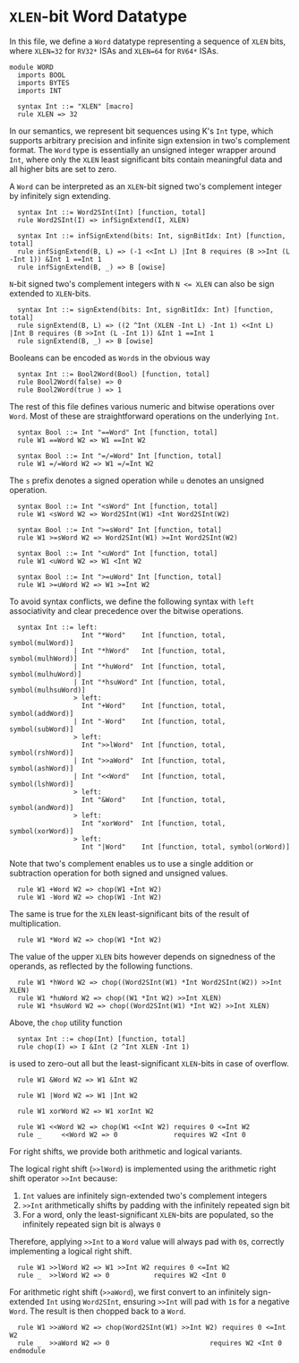 # `XLEN`-bit Word Datatype
In this file, we define a `Word` datatype representing a sequence of `XLEN` bits, where `XLEN=32` for `RV32*` ISAs and `XLEN=64` for `RV64*` ISAs.
```k
module WORD
  imports BOOL
  imports BYTES
  imports INT

  syntax Int ::= "XLEN" [macro]
  rule XLEN => 32
```
In our semantics, we represent bit sequences using K's `Int` type, which supports arbitrary precision and infinite sign extension in two's complement format. The `Word` type is essentially an unsigned integer wrapper around `Int`, where only the `XLEN` least significant bits contain meaningful data and all higher bits are set to zero.

A `Word` can be interpreted as an `XLEN`-bit signed two's complement integer by infinitely sign extending.
```k
  syntax Int ::= Word2SInt(Int) [function, total]
  rule Word2SInt(I) => infSignExtend(I, XLEN)

  syntax Int ::= infSignExtend(bits: Int, signBitIdx: Int) [function, total]
  rule infSignExtend(B, L) => (-1 <<Int L) |Int B requires (B >>Int (L -Int 1)) &Int 1 ==Int 1
  rule infSignExtend(B, _) => B [owise]
```
`N`-bit signed two's complement integers with `N <= XLEN` can also be sign extended to `XLEN`-bits.
```k
  syntax Int ::= signExtend(bits: Int, signBitIdx: Int) [function, total]
  rule signExtend(B, L) => ((2 ^Int (XLEN -Int L) -Int 1) <<Int L) |Int B requires (B >>Int (L -Int 1)) &Int 1 ==Int 1
  rule signExtend(B, _) => B [owise]
```
Booleans can be encoded as `Word`s in the obvious way
```k
  syntax Int ::= Bool2Word(Bool) [function, total]
  rule Bool2Word(false) => 0
  rule Bool2Word(true ) => 1
```
The rest of this file defines various numeric and bitwise operations over `Word`. Most of these are straightforward operations on the underlying `Int`.
```k
  syntax Bool ::= Int "==Word" Int [function, total]
  rule W1 ==Word W2 => W1 ==Int W2

  syntax Bool ::= Int "=/=Word" Int [function, total]
  rule W1 =/=Word W2 => W1 =/=Int W2
```
The `s` prefix denotes a signed operation while `u` denotes an unsigned operation.
```k
  syntax Bool ::= Int "<sWord" Int [function, total]
  rule W1 <sWord W2 => Word2SInt(W1) <Int Word2SInt(W2)

  syntax Bool ::= Int ">=sWord" Int [function, total]
  rule W1 >=sWord W2 => Word2SInt(W1) >=Int Word2SInt(W2)

  syntax Bool ::= Int "<uWord" Int [function, total]
  rule W1 <uWord W2 => W1 <Int W2

  syntax Bool ::= Int ">=uWord" Int [function, total]
  rule W1 >=uWord W2 => W1 >=Int W2
```
To avoid syntax conflicts, we define the following syntax with `left` associativity and clear precedence over the bitwise operations.
```k
  syntax Int ::= left:
                  Int "*Word"    Int [function, total, symbol(mulWord)]
                | Int "*hWord"   Int [function, total, symbol(mulhWord)]
                | Int "*huWord"  Int [function, total, symbol(mulhuWord)]
                | Int "*hsuWord" Int [function, total, symbol(mulhsuWord)]
                > left:
                  Int "+Word"    Int [function, total, symbol(addWord)]
                | Int "-Word"    Int [function, total, symbol(subWord)]
                > left:
                  Int ">>lWord"  Int [function, total, symbol(rshWord)]
                | Int ">>aWord"  Int [function, total, symbol(ashWord)]
                | Int "<<Word"   Int [function, total, symbol(lshWord)]
                > left:
                  Int "&Word"    Int [function, total, symbol(andWord)]
                > left:
                  Int "xorWord"  Int [function, total, symbol(xorWord)]
                > left:
                  Int "|Word"    Int [function, total, symbol(orWord)]
```

Note that two's complement enables us to use a single addition or subtraction operation for both signed and unsigned values.
```k
  rule W1 +Word W2 => chop(W1 +Int W2)
  rule W1 -Word W2 => chop(W1 -Int W2)
```
The same is true for the `XLEN` least-significant bits of the result of multiplication.
```k
  rule W1 *Word W2 => chop(W1 *Int W2)
```
The value of the upper `XLEN` bits however depends on signedness of the operands, as reflected by the following functions.
```k
  rule W1 *hWord W2 => chop((Word2SInt(W1) *Int Word2SInt(W2)) >>Int XLEN)
  rule W1 *huWord W2 => chop((W1 *Int W2) >>Int XLEN)
  rule W1 *hsuWord W2 => chop((Word2SInt(W1) *Int W2) >>Int XLEN)
```
Above, the `chop` utility function
```k
  syntax Int ::= chop(Int) [function, total]
  rule chop(I) => I &Int (2 ^Int XLEN -Int 1)
```
is used to zero-out all but the least-significant `XLEN`-bits in case of overflow.
```k
  rule W1 &Word W2 => W1 &Int W2

  rule W1 |Word W2 => W1 |Int W2

  rule W1 xorWord W2 => W1 xorInt W2

  rule W1 <<Word W2 => chop(W1 <<Int W2) requires 0 <=Int W2
  rule _     <<Word W2 => 0              requires W2 <Int 0
```
For right shifts, we provide both arithmetic and logical variants.

The logical right shift (`>>lWord`) is implemented using the arithmetic right shift operator `>>Int` because:
1. `Int` values are infinitely sign-extended two's complement integers
2. `>>Int` arithmetically shifts by padding with the infinitely repeated sign bit
3. For a word, only the least-significant `XLEN`-bits are populated, so the infinitely repeated sign bit is always `0`

Therefore, applying `>>Int` to a `Word` value will always pad with `0`s, correctly implementing a logical right shift.
```k
  rule W1 >>lWord W2 => W1 >>Int W2 requires 0 <=Int W2
  rule _  >>lWord W2 => 0           requires W2 <Int 0
```
For arithmetic right shift (`>>aWord`), we first convert to an infinitely sign-extended `Int` using `Word2SInt`, ensuring `>>Int` will pad with `1`s for a negative `Word`. The result is then chopped back to a `Word`.
```k
  rule W1 >>aWord W2 => chop(Word2SInt(W1) >>Int W2) requires 0 <=Int W2
  rule _  >>aWord W2 => 0                         requires W2 <Int 0
endmodule
```

